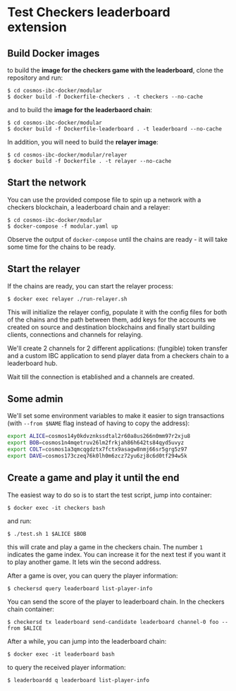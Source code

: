 # Test Checkers leaderboard extension

## Build Docker images

to build the **image for the checkers game with the leaderboard**, clone the repository and run:

```
$ cd cosmos-ibc-docker/modular
$ docker build -f Dockerfile-checkers . -t checkers --no-cache
```

and to build the **image for the leaderbaord chain**:

```
$ cd cosmos-ibc-docker/modular
$ docker build -f Dockerfile-leaderboard . -t leaderboard --no-cache
```

In addition, you will need to build the **relayer image**:

```
$ cd cosmos-ibc-docker/modular/relayer
$ docker build -f Dockerfile . -t relayer --no-cache
```

## Start the network

You can use the provided compose file to spin up a network with a checkers blockchain, a leaderboard chain and a relayer:

```
$ cd cosmos-ibc-docker/modular
$ docker-compose -f modular.yaml up

```

Observe the output of `docker-compose` until the chains are ready - it will take some time for the chains to be ready. 

## Start the relayer

If the chains are ready, you can start the relayer process:

```
$ docker exec relayer ./run-relayer.sh 
```

This will initialize the relayer config, populate it with the config files for both of the chains and the path between them, add keys for the accounts we created on source and destination blockchains and finally start building clients, connections and channels for relaying.

We'll create 2 channels for 2 different applications: (fungible) token transfer and a custom IBC application to send player data from a checkers chain to a leaderboard hub.

Wait till the connection is etablished and a channels are created. 

## Some admin

We'll set some environment variables to make it easier to sign transactions (with `--from $NAME` flag instead of having to copy the address):
```bash
export ALICE=cosmos14y0kdvznkssdtal2r60a8us266n0mm97r2xju8
export BOB=cosmos1n4mqetruv26lm2frkjah86h642ts84qyd5uvyz
export COLT=cosmos1a3qmcqgdztx7fctx9asagw8nmj66sr5grg5z97
export DAVE=cosmos173czeq76k0lh0m6zcz72yu6zj8c6d0tf294w5k
```

## Create a game and play it until the end

The easiest way to do so is to start the test script, jump into container:

```
$ docker exec -it checkers bash
```

and run:

```
$ ./test.sh 1 $ALICE $BOB
```

this will crate and play a game in the checkers chain. The number `1` indicates the game index. You can increase it for the next test if you want it to play another game. It lets win the second address.

After a game is over, you can query the player information:

```
$ checkersd query leaderboard list-player-info
```

You can send the score of the player to leaderboard chain. In the checkers chain container:

```
$ checkersd tx leaderboard send-candidate leaderboard channel-0 foo --from $ALICE
```

After a while, you can jump into the leaderboard chain:

```
$ docker exec -it leaderboard bash
```

to query the received player information:

```
$ leaderboardd q leaderboard list-player-info
```